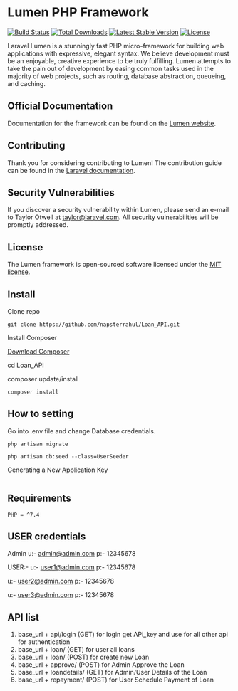 # Lumen PHP Framework

[![Build Status](https://travis-ci.org/laravel/lumen-framework.svg)](https://travis-ci.org/laravel/lumen-framework)
[![Total Downloads](https://img.shields.io/packagist/dt/laravel/framework)](https://packagist.org/packages/laravel/lumen-framework)
[![Latest Stable Version](https://img.shields.io/packagist/v/laravel/framework)](https://packagist.org/packages/laravel/lumen-framework)
[![License](https://img.shields.io/packagist/l/laravel/framework)](https://packagist.org/packages/laravel/lumen-framework)

Laravel Lumen is a stunningly fast PHP micro-framework for building web applications with expressive, elegant syntax. We believe development must be an enjoyable, creative experience to be truly fulfilling. Lumen attempts to take the pain out of development by easing common tasks used in the majority of web projects, such as routing, database abstraction, queueing, and caching.

## Official Documentation

Documentation for the framework can be found on the [Lumen website](https://lumen.laravel.com/docs).

## Contributing

Thank you for considering contributing to Lumen! The contribution guide can be found in the [Laravel documentation](https://laravel.com/docs/contributions).

## Security Vulnerabilities

If you discover a security vulnerability within Lumen, please send an e-mail to Taylor Otwell at taylor@laravel.com. All security vulnerabilities will be promptly addressed.

## License

The Lumen framework is open-sourced software licensed under the [MIT license](https://opensource.org/licenses/MIT).



## Install

Clone repo

```
git clone https://github.com/napsterrahul/Loan_API.git
```

Install Composer


[Download Composer](https://getcomposer.org/download/)

cd Loan_API

composer update/install 

```
composer install
```

## How to setting 

Go into .env file and change Database credentials.

```
php artisan migrate
```

```
php artisan db:seed --class=UserSeeder

```
	
Generating a New Application Key
```

```


## Requirements

	PHP = ^7.4

## USER credentials
Admin
u:- admin@admin.com 
p:- 12345678

USER:-
u:- user1@admin.com
p:- 12345678

u:- user2@admin.com
p:- 12345678

u:- user3@admin.com
p:- 12345678
  


## API list
<!-- Example base_url = http://localhost:8080/Loan/public/ -->

1. base_url + api/login (GET) for login get APi_key and use for all other api for authentication
2. base_url + loan/ (GET) for user all loans
3. base_url + loan/ (POST) for create new Loan
3. base_url + approve/ (POST) for Admin Approve the Loan
3. base_url + loandetails/ (GET) for Admin/User Details of the Loan
3. base_url + repayment/ (POST) for User Schedule Payment of Loan



